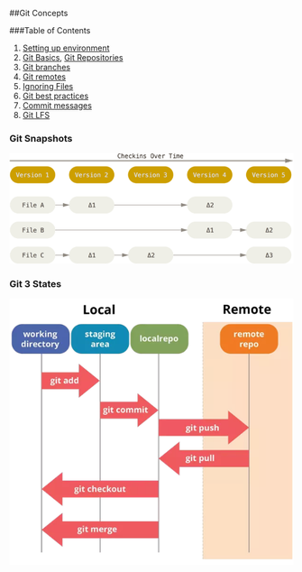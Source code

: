 ##Git Concepts

###Table of Contents

1. [Setting up environment](1.git-env-setup.md)
2. [Git Basics](2.git-basics.md), [Git Repositories](2.1.git-repos.md)
3. [Git branches](3.git-branches.md)
4. [Git remotes](4.git-remotes.md)
5. [Ignoring Files](5.ignoring-files.md)
6. [Git best practices](6.git-best-practices.md)
7. [Commit messages](7.commit-messages.md)
8. [Git LFS](8.git-lfs.md)

### Git Snapshots
<img src="./images/deltas.png" alt="Drawing" style="width: 800px;"/>

### Git 3 States
<img src="./images/areas.png" alt="Drawing" style="width: 800px;"/>